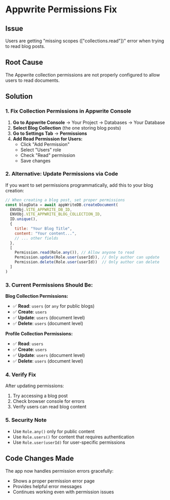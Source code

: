 # Appwrite Permissions Fix

## Issue
Users are getting "missing scopes (["collections.read"])" error when trying to read blog posts.

## Root Cause
The Appwrite collection permissions are not properly configured to allow users to read documents.

## Solution

### 1. Fix Collection Permissions in Appwrite Console

1. **Go to Appwrite Console** → Your Project → Databases → Your Database
2. **Select Blog Collection** (the one storing blog posts)
3. **Go to Settings Tab** → **Permissions**
4. **Add Read Permission for Users:**
   - Click "Add Permission"
   - Select "Users" role
   - Check "Read" permission
   - Save changes

### 2. Alternative: Update Permissions via Code

If you want to set permissions programmatically, add this to your blog creation:

```javascript
// When creating a blog post, set proper permissions
const blogData = await appWriteDB.createDocument(
  ENVObj.VITE_APPWRITE_DB_ID,
  ENVObj.VITE_APPWRITE_BLOG_COLLECTION_ID,
  ID.unique(),
  {
    title: "Your Blog Title",
    content: "Your content...",
    // ... other fields
  },
  [
    Permission.read(Role.any()), // Allow anyone to read
    Permission.update(Role.user(userId)), // Only author can update
    Permission.delete(Role.user(userId))  // Only author can delete
  ]
)
```

### 3. Current Permissions Should Be:

**Blog Collection Permissions:**
- ✅ **Read**: `users` (or `any` for public blogs)
- ✅ **Create**: `users` 
- ✅ **Update**: `users` (document level)
- ✅ **Delete**: `users` (document level)

**Profile Collection Permissions:**
- ✅ **Read**: `users`
- ✅ **Create**: `users`
- ✅ **Update**: `users` (document level)
- ✅ **Delete**: `users` (document level)

### 4. Verify Fix

After updating permissions:
1. Try accessing a blog post
2. Check browser console for errors
3. Verify users can read blog content

### 5. Security Note

- Use `Role.any()` only for public content
- Use `Role.users()` for content that requires authentication
- Use `Role.user(userId)` for user-specific permissions

## Code Changes Made

The app now handles permission errors gracefully:
- Shows a proper permission error page
- Provides helpful error messages
- Continues working even with permission issues
